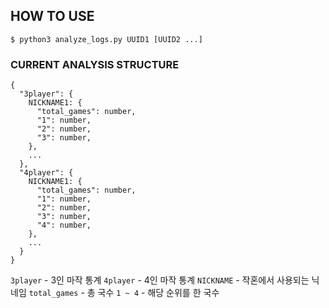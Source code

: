 ## HOW TO USE
```
$ python3 analyze_logs.py UUID1 [UUID2 ...]
```

### CURRENT ANALYSIS STRUCTURE
```
{
  "3player": {
    NICKNAME1: {
      "total_games": number,
      "1": number,
      "2": number,
      "3": number,
    },
    ...
  },
  "4player": {
    NICKNAME1: {
      "total_games": number,
      "1": number,
      "2": number,
      "3": number,
      "4": number,
    },
    ...
  }
}
```

`3player` - 3인 마작 통계
`4player` - 4인 마작 통계
`NICKNAME` - 작혼에서 사용되는 닉네임
`total_games` - 총 국수
`1 ~ 4` - 해당 순위를 한 국수
